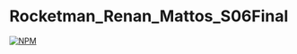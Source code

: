 # Rocketman_Renan_Mattos_S06Final

[![NPM](https://img.shields.io/npm/l/react)](https://github.com/RENANFPS/Rocketman_Renan_Mattos_S06Final/blob/main/LICENSE)


